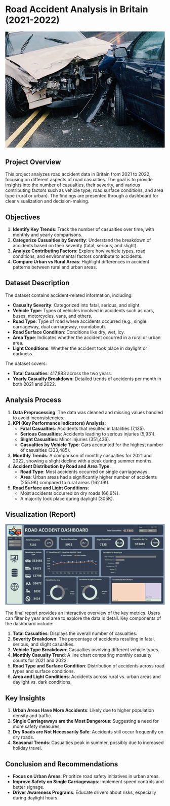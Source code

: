 # Road Accident Analysis in Britain (2021-2022)
![Cover picture](https://github.com/KingTheAnalyst/Road-Casualties-in-Great-Britain-2021-2022-/blob/main/road%20casualties.jpg)


## Project Overview
This project analyzes road accident data in Britain from 2021 to 2022, focusing on different aspects of road casualties. The goal is to provide insights into the number of casualties, their severity, and various contributing factors such as vehicle type, road surface conditions, and area type (rural or urban). The findings are presented through a dashboard for clear visualization and decision-making.

## Objectives
1. **Identify Key Trends**: Track the number of casualties over time, with monthly and yearly comparisons.
2. **Categorize Casualties by Severity**: Understand the breakdown of accidents based on their severity (fatal, serious, and slight).
3. **Analyze Contributing Factors**: Explore how vehicle types, road conditions, and environmental factors contribute to accidents.
4. **Compare Urban vs Rural Areas**: Highlight differences in accident patterns between rural and urban areas.

## Dataset Description
The dataset contains accident-related information, including:
- **Casualty Severity**: Categorized into fatal, serious, and slight.
- **Vehicle Type**: Types of vehicles involved in accidents such as cars, buses, motorcycles, vans, and others.
- **Road Type**: Type of road where accidents occurred (e.g., single carriageway, dual carriageway, roundabout).
- **Road Surface Condition**: Conditions like dry, wet, icy.
- **Area Type**: Indicates whether the accident occurred in a rural or urban area.
- **Light Conditions**: Whether the accident took place in daylight or darkness.

The dataset covers:
- **Total Casualties**: 417,883 across the two years.
- **Yearly Casualty Breakdown**: Detailed trends of accidents per month in both 2021 and 2022.

## Analysis Process
1. **Data Preprocessing**: The data was cleaned and missing values handled to avoid inconsistencies.
2. **KPI (Key Performance Indicators) Analysis**:
   - **Fatal Casualties**: Accidents that resulted in fatalities (7,135).
   - **Serious Casualties**: Accidents leading to serious injuries (5,931).
   - **Slight Casualties**: Minor injuries (351,436).
   - **Casualties by Vehicle Type**: Cars accounted for the highest number of casualties (333,485).
3. **Monthly Trends**: A comparison of monthly casualties for 2021 and 2022, showing a slight decline with a peak during summer months.
4. **Accident Distribution by Road and Area Type**:
   - **Road Type**: Most accidents occurred on single carriageways.
   - **Area**: Urban areas had a significantly higher number of accidents (255.9K) compared to rural areas (162.0K).
5. **Road Surface and Light Conditions**:
   - Most accidents occurred on dry roads (66.9%).
   - A majority took place during daylight (305K).

## Visualization (Report)
![Report](https://github.com/KingTheAnalyst/Road-Casualties-in-Great-Britain-2021-2022-/blob/main/Screenshot%202024-09-10%20151105.png)


The final report provides an interactive overview of the key metrics. Users can filter by year and area to explore the data in detail. Key components of the dashboard include:
1. **Total Casualties**: Displays the overall number of casualties.
2. **Severity Breakdown**: The percentage of accidents resulting in fatal, serious, and slight casualties.
3. **Vehicle Type Breakdown**: Casualties involving different vehicle types.
4. **Monthly Casualty Trend**: A line chart comparing monthly casualty counts for 2021 and 2022.
5. **Road Type and Surface Condition**: Distribution of accidents across road types and surface conditions.
6. **Area and Light Conditions**: Accidents across rural vs. urban areas and daylight vs. dark conditions.

## Key Insights
1. **Urban Areas Have More Accidents**: Likely due to higher population density and traffic.
2. **Single Carriageways are the Most Dangerous**: Suggesting a need for more safety measures.
3. **Dry Roads are Not Necessarily Safe**: Accidents still occur frequently on dry roads.
4. **Seasonal Trends**: Casualties peak in summer, possibly due to increased holiday travel.

## Conclusion and Recommendations
- **Focus on Urban Areas**: Prioritize road safety initiatives in urban areas.
- **Improve Safety on Single Carriageways**: Implement speed controls and better signage.
- **Driver Awareness Programs**: Educate drivers about risks, especially during daylight hours.



